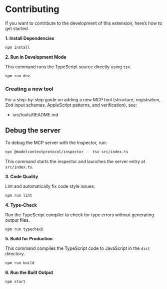 # Contributing

If you want to contribute to the development of this extension, here’s how to get started.

**1. Install Dependencies**

```sh
npm install
```

**2. Run in Development Mode**

This command runs the TypeScript source directly using `tsx`.

```sh
npm run dev
```

### Creating a new tool

For a step-by-step guide on adding a new MCP tool (structure, registration, Zod input schemas, AppleScript patterns, and verification), see:

- src/tools/README.md

## Debug the server

To debug the MCP server with the Inspector, run:

```sh
npx @modelcontextprotocol/inspector -- tsx src/index.ts
```

This command starts the inspector and launches the server entry at `src/index.ts`.

**3. Code Quality**

Lint and automatically fix code style issues:

```sh
npm run lint
```

**4. Type-Check**

Run the TypeScript compiler to check for type errors without generating output files.

```sh
npm run typecheck
```

**5. Build for Production**

This command compiles the TypeScript code to JavaScript in the `dist` directory.

```sh
npm run build
```

**6. Run the Built Output**

```sh
npm start
```
